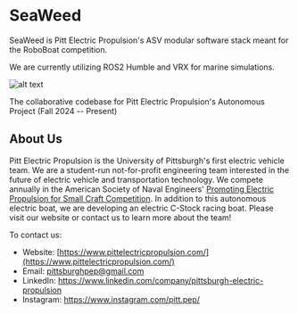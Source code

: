 # SeaWeed

SeaWeed is Pitt Electric Propulsion's ASV modular software stack meant for the RoboBoat competition.

We are currently utilizing ROS2 Humble and VRX for marine simulations.


![alt text](https://www.sustainable.pitt.edu/wp-content/uploads/2022/08/Pitt-Electric-Propulsion-Logo.png)

The collaborative codebase for Pitt Electric Propulsion's Autonomous Project (Fall 2024 -- Present)

## About Us

Pitt Electric Propulsion is the University of Pittsburgh's first electric vehicle team. We are a student-run not-for-profit engineering team interested in the future of electric vehicle and transportation technology. We compete annually in the American Society of Naval Engineers' [Promoting Electric Propulsion for Small Craft Competition](https://www.navalengineers.org/Education/Promoting-Electric-Propulsion-PEP). In addition to this autonomous electric boat, we are developing an electric C-Stock racing boat. Please visit our website or contact us to learn more about the team!

To contact us: <br />
- Website: [https://www.pittelectricpropulsion.com/](https://www.pittelectricpropulsion.com/) <br />
- Email: pittsburghpep@gmail.com <br />
- LinkedIn: https://www.linkedin.com/company/pittsburgh-electric-propulsion <br />
- Instagram: https://www.instagram.com/pitt.pep/ <br />
